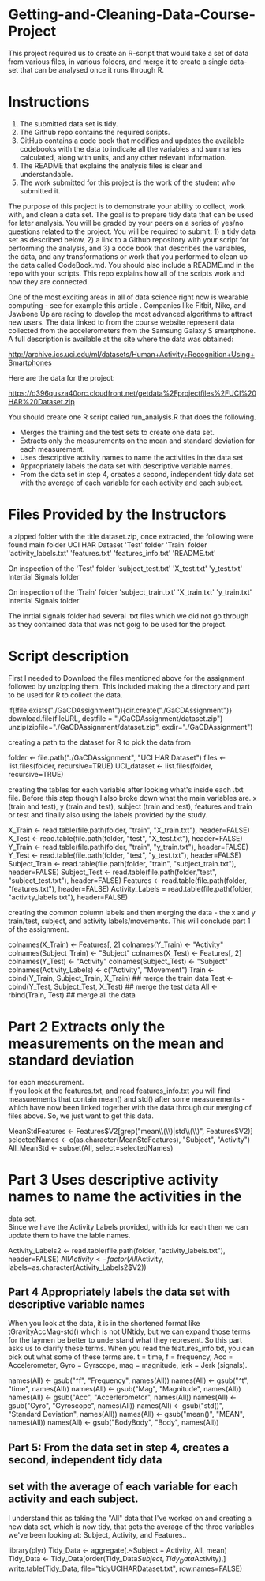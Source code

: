 # Getting-and-Cleaning-Data-Course-Project
This project required us to create an R-script that would take a set of data 
from various files, in various folders, and merge it to create a single data-
set that can be analysed once it runs through R. 

# Instructions
1. The submitted data set is tidy.
2. The Github repo contains the required scripts.
3. GitHub contains a code book that modifies and updates the available codebooks with the data to indicate all the variables and summaries calculated, along with units, and any other relevant information.
4. The README that explains the analysis files is clear and understandable.
5. The work submitted for this project is the work of the student who submitted it.

The purpose of this project is to demonstrate your ability to collect, work with, and clean a data set. The goal is to prepare tidy data that can be used for later analysis. You will be graded by your peers on a series of yes/no questions related to the project. You will be required to submit: 1) a tidy data set as described below, 2) a link to a Github repository with your script for performing the analysis, and 3) a code book that describes the variables, the data, and any transformations or work that you performed to clean up the data called CodeBook.md. You should also include a README.md in the repo with your scripts. This repo explains how all of the scripts work and how they are connected.

One of the most exciting areas in all of data science right now is wearable computing - see for example this article . Companies like Fitbit, Nike, and Jawbone Up are racing to develop the most advanced algorithms to attract new users. The data linked to from the course website represent data collected from the accelerometers from the Samsung Galaxy S smartphone. A full description is available at the site where the data was obtained:

http://archive.ics.uci.edu/ml/datasets/Human+Activity+Recognition+Using+Smartphones

Here are the data for the project:

https://d396qusza40orc.cloudfront.net/getdata%2Fprojectfiles%2FUCI%20HAR%20Dataset.zip

You should create one R script called run_analysis.R that does the following.

- Merges the training and the test sets to create one data set.
- Extracts only the measurements on the mean and standard deviation for each measurement.
- Uses descriptive activity names to name the activities in the data set
- Appropriately labels the data set with descriptive variable names.
- From the data set in step 4, creates a second, independent tidy data set with the average of each variable for each activity and each subject.

# Files Provided by the Instructors

a zipped folder with the title dataset.zip, once extracted, the following were found
main folder UCI HAR Dataset
'Test' folder
'Train' folder
'activity_labels.txt'
'features.txt'
'features_info.txt'
'README.txt'

On inspection of the 'Test' folder
'subject_test.txt'
'X_test.txt'
'y_test.txt'
Intertial Signals folder

On inspection of the 'Train' folder
'subject_train.txt'
'X_train.txt'
'y_train.txt'
Intertial Signals folder

The inrtial signals folder had several .txt files which we did not go through as they contained data 
that was not goig to be used for the project.

# Script description

First I needed to Download the files mentioned above for the assignment followed by unzipping them.
This included making the a directory and part to be used for R to collect the data.

  if(!file.exists("./GaCDAssignment")){dir.create("./GaCDAssignment")}
  download.file(fileURL, destfile = "./GaCDAssignment/dataset.zip")
  unzip(zipfile="./GaCDAssignment/dataset.zip", exdir="./GaCDAssignment")

creating a path to the dataset for R to pick the data from

  folder <- file.path("./GaCDAssignment", "UCI HAR Dataset")
  files <- list.files(folder, recursive=TRUE)
  UCI_dataset <- list.files(folder, recursive=TRUE)

creating the tables for each variable after looking what's inside
each .txt file.  Before this step though I also broke down what
the main variables are.  x (train and test), y (train and test), 
subject (train and test), features and train or test and finally 
also using the labels provided by the study.

  X_Train <- read.table(file.path(folder, "train", "X_train.txt"), header=FALSE)
  X_Test <- read.table(file.path(folder, "test", "X_test.txt"), header=FALSE)
  Y_Train <- read.table(file.path(folder, "train", "y_train.txt"), header=FALSE)
  Y_Test <- read.table(file.path(folder, "test", "y_test.txt"), header=FALSE)
  Subject_Train <- read.table(file.path(folder, "train", "subject_train.txt"), header=FALSE)
  Subject_Test <- read.table(file.path(folder,"test", "subject_test.txt"), header=FALSE)
  Features <- read.table(file.path(folder, "features.txt"), header=FALSE)
  Activity_Labels = read.table(file.path(folder, "activity_labels.txt"), header=FALSE)

creating the common column labels and then merging the data -  the  x and y 
train/test, subject, and activity labels/movements.  This will conclude 
part 1 of the assignment.

  colnames(X_Train) <- Features[, 2]
  colnames(Y_Train) <- "Activity"
  colnames(Subject_Train) <- "Subject"
  colnames(X_Test) <- Features[, 2]
  colnames(Y_Test) <- "Activity"
  colnames(Subject_Test) <- "Subject"
  colnames(Activity_Labels) <- c("Activity", "Movement")
  Train <- cbind(Y_Train, Subject_Train, X_Train) ## merge the train data
  Test <- cbind(Y_Test, Subject_Test, X_Test) ## merge the test data
  All <- rbind(Train, Test) ## merge all the data

# Part 2 Extracts only the measurements on the mean and standard deviation
for each measurement.  
If you look at the features.txt, and read 
features_info.txt you will find measurements that contain mean() and std()
after some measurements - which have now been linked together with the 
data through our merging of files above.  So, we just want to get this
data. 

  MeanStdFeatures <- Features$V2[grep("mean\\(\\)|std\\(\\)", Features$V2)]
  selectedNames <- c(as.character(MeanStdFeatures), "Subject", "Activity")
  All_MeanStd <- subset(All, select=selectedNames)

# Part 3 Uses descriptive activity names to name the activities in the 
data set.  
Since we have the Activity Labels provided, with ids for each
then we can update them to have the lable names. 

Activity_Labels2 <- read.table(file.path(folder, "activity_labels.txt"), header=FALSE)
All$Activity <- factor(All$Activity, labels=as.character(Activity_Labels2$V2))

## Part 4 Appropriately labels the data set with descriptive variable names
When you look at the data, it is in the shortened format like 
tGravityAccMag-std() which is not UNtidy, but we can expand those terms for the laymen
be better to understand what they represent.  So this part asks us to clarify
these terms. When you read the features_info.txt, you can pick out what some of these
terms are. t = time, f = frequency, Acc = Accelerometer, Gyro = Gyrscope,
mag = magnitude, jerk = Jerk (signals). 

  names(All) <- gsub("^f", "Frequency", names(All))
  names(All) <- gsub("^t", "time", names(All))
  names(All) <- gsub("Mag", "Magnitude", names(All))
  names(All) <- gsub("Acc", "Accerlerometor", names(All))
  names(All) <- gsub("Gyro", "Gyroscope", names(All))
  names(All) <- gsub("std()", "Standard Deviation", names(All))
  names(All) <- gsub("mean()", "MEAN", names(All))
  names(All) <- gsub("BodyBody", "Body", names(All))

## Part 5: From the data set in step 4, creates a second, independent tidy data
## set with the average of each variable for each activity and each subject. 
I understand this as taking the "All" data that I've worked on and creating a
new data set, which is now tidy, that gets the average of the three variables
we've been looking at: Subject, Activity, and Features..

  library(plyr)
  Tidy_Data <- aggregate(.~Subject + Activity, All, mean)
  Tidy_Data <- Tidy_Data[order(Tidy_Data$Subject, Tidy_Data$Activity),]
  write.table(Tidy_Data, file="tidyUCIHARDataset.txt", row.names=FALSE)
  
  

